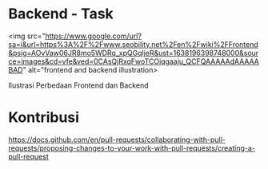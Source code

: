 # Backend - Task

<img src="https://www.google.com/url?sa=i&url=https%3A%2F%2Fwww.seobility.net%2Fen%2Fwiki%2FFrontend&psig=AOvVaw06JR8mo5WDRq_xpQGqljeR&ust=1638196398748000&source=images&cd=vfe&ved=0CAsQjRxqFwoTCOiqgaaju_QCFQAAAAAdAAAAABAD" alt="frontend and backend illustration>
<p>Ilustrasi Perbedaan Frontend dan Backend</p>

# Kontribusi
https://docs.github.com/en/pull-requests/collaborating-with-pull-requests/proposing-changes-to-your-work-with-pull-requests/creating-a-pull-request

